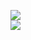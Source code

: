 [![](https://img.shields.io/badge/Made%20With-Github%20Spray-lightgrey.svg?style=for-the-badge&logo=github)](https://github.com/Annihil/github-spray#5765)  
[![](https://i.imgur.com/2DrTn0Z.gif)](https://github.com/Annihil/github-spray)